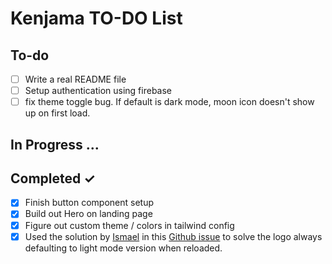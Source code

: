 # Kenjama TO-DO List

## To-do

- [ ] Write a real README file
- [ ] Setup authentication using firebase
- [ ] fix theme toggle bug. If default is dark mode, moon icon doesn't show up on first load.

## In Progress ...

## Completed ✓

- [x] Finish button component setup
- [x] Build out Hero on landing page
- [x] Figure out custom theme / colors in tailwind config
- [x] Used the solution by [Ismael](https://github.com/ismaeljtl) in this [Github issue](https://github.com/pacocoursey/next-themes/issues/154) to solve the logo always defaulting to light mode version when reloaded.
